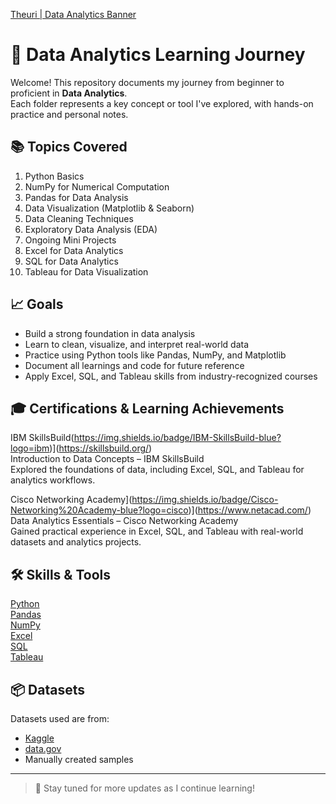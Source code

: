 [Theuri | Data Analytics Banner](A_digital_graphic_design_banner_for_"Theuri_|_Data.png)

# 🧠 Data Analytics Learning Journey

Welcome! This repository documents my journey from beginner to proficient in **Data Analytics**.  
Each folder represents a key concept or tool I've explored, with hands-on practice and personal notes.

## 📚 Topics Covered

1. Python Basics
2. NumPy for Numerical Computation
3. Pandas for Data Analysis
4. Data Visualization (Matplotlib & Seaborn)
5. Data Cleaning Techniques
6. Exploratory Data Analysis (EDA)
7. Ongoing Mini Projects
8. Excel for Data Analytics
9. SQL for Data Analytics
10. Tableau for Data Visualization

## 📈 Goals

- Build a strong foundation in data analysis
- Learn to clean, visualize, and interpret real-world data
- Practice using Python tools like Pandas, NumPy, and Matplotlib
- Document all learnings and code for future reference
- Apply Excel, SQL, and Tableau skills from industry-recognized courses

## 🎓 Certifications & Learning Achievements

IBM SkillsBuild(https://img.shields.io/badge/IBM-SkillsBuild-blue?logo=ibm)](https://skillsbuild.org/)  
Introduction to Data Concepts – IBM SkillsBuild  
Explored the foundations of data, including Excel, SQL, and Tableau for analytics workflows.

Cisco Networking Academy](https://img.shields.io/badge/Cisco-Networking%20Academy-blue?logo=cisco)](https://www.netacad.com/)  
Data Analytics Essentials – Cisco Networking Academy  
Gained practical experience in Excel, SQL, and Tableau with real-world datasets and analytics projects.

## 🛠 Skills & Tools

[Python](https://img.shields.io/badge/Python-3776AB?logo=python&logoColor=white)  
[Pandas](https://img.shields.io/badge/Pandas-150458?logo=pandas&logoColor=white)  
[NumPy](https://img.shields.io/badge/NumPy-013243?logo=numpy&logoColor=white)  
[Excel](https://img.shields.io/badge/Microsoft_Excel-217346?logo=microsoft-excel&logoColor=white)  
[SQL](https://img.shields.io/badge/SQL-4479A1?logo=database&logoColor=white)  
[Tableau](https://img.shields.io/badge/Tableau-E97627?logo=tableau&logoColor=white)  

## 📦 Datasets

Datasets used are from:
- [Kaggle](https://www.kaggle.com/)
- [data.gov](https://www.data.gov/)
- Manually created samples

---

> 🚀 Stay tuned for more updates as I continue learning!
